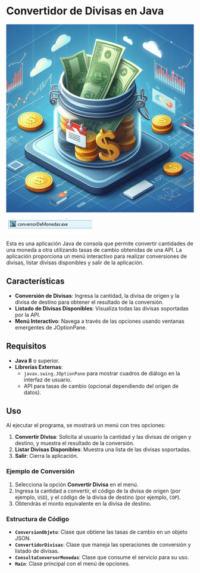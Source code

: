 # Convertidor de Divisas en Java

![Captura de pantalla de mostrarDatos.jsp](img/divisas.jpeg)

![Captura de pantalla de mostrarDatos.jsp](img/imgen2.JPG)

Esta es una aplicación Java de consola que permite convertir cantidades de una moneda a otra utilizando tasas de cambio obtenidas de una API. La aplicación proporciona un menú interactivo para realizar conversiones de divisas, listar divisas disponibles y salir de la aplicación.

## Características

- **Conversión de Divisas**: Ingresa la cantidad, la divisa de origen y la divisa de destino para obtener el resultado de la conversión.
- **Listado de Divisas Disponibles**: Visualiza todas las divisas soportadas por la API.
- **Menú Interactivo**: Navega a través de las opciones usando ventanas emergentes de JOptionPane.

## Requisitos

- **Java 8** o superior.
- **Librerías Externas**:
  - `javax.swing.JOptionPane` para mostrar cuadros de diálogo en la interfaz de usuario.
  - API para tasas de cambio (opcional dependiendo del origen de datos).

## Uso

Al ejecutar el programa, se mostrará un menú con tres opciones:

1. **Convertir Divisa**: Solicita al usuario la cantidad y las divisas de origen y destino, y muestra el resultado de la conversión.
2. **Listar Divisas Disponibles**: Muestra una lista de las divisas soportadas.
3. **Salir**: Cierra la aplicación.

### Ejemplo de Conversión

1. Selecciona la opción **Convertir Divisa** en el menú.
2. Ingresa la cantidad a convertir, el código de la divisa de origen (por ejemplo, `USD`), y el código de la divisa de destino (por ejemplo, `COP`).
3. Obtendrás el monto equivalente en la divisa de destino.

### Estructura de Código

- **`ConversionObjeto`**: Clase que obtiene las tasas de cambio en un objeto JSON.
- **`ConvertidorDivisas`**: Clase que maneja las operaciones de conversión y listado de divisas.
- **`ConsultaConversorMonedas`**: Clase que consume el servicio para su uso. 
- **`Main`**: Clase principal con el menú de opciones.

